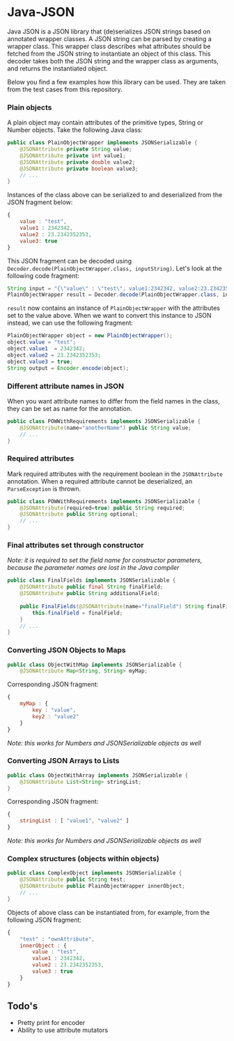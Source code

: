 Java-JSON
=========
Java JSON is a JSON library that (de)serializes JSON strings based on annotated wrapper classes.
A JSON string can be parsed by creating a wrapper class. This wrapper class describes what attributes should
be fetched from the JSON string to instantiate an object of this class. This decoder takes both the JSON string
and the wrapper class as arguments, and returns the instantiated object.

Below you find a few examples how this library can be used. They are taken from the test cases from this repository.

### Plain objects
A plain object may contain attributes of the primitive types, String or Number objects. Take the following Java class:
```java
public class PlainObjectWrapper implements JSONSerializable {
	@JSONAttribute private String value;
	@JSONAttribute private int value1;
	@JSONAttribute private double value2;
	@JSONAttribute private boolean value3;
	// ...
}
```
Instances of the class above can be serialized to and deserialized from the JSON fragment below:
```js
{
	value : "test",
	value1 : 2342342,
	value2 : 23.2342352353,
	value3: true
}
```
This JSON fragment can be decoded using `Decoder.decode(PlainObjectWrapper.class, inputString)`. Let's look at the following code fragment:
```java
String input = "{\"value\" : \"test\", value1:2342342, value2:23.2342352353, value3:true}";
PlainObjectWrapper result = Decoder.decode(PlainObjectWrapper.class, input);
```
`result` now contains an instance of `PlainObjectWrapper` with the attributes set to the value above. When we want to convert this instance to JSON instead, we can use the following fragment:
```java
PlainObjectWrapper object = new PlainObjectWrapper();
object.value = "test";
object.value1  = 2342342;
object.value2 = 23.2342352353;
object.value3 = true;
String output = Encoder.encode(object);
```

### Different attribute names in JSON
When you want attribute names to differ from the field names in the class, they can be set as name for the annotation.
```java
public class POWWithRequirements implements JSONSerializable {
	@JSONAttribute(name="anotherName") public String value;
	// ...
}
```

### Required attributes
Mark required attributes with the requirement boolean in the `JSONAttribute` annotation. When a required attribute cannot be
deserialized, an `ParseException` is thrown.
```java
public class POWWithRequirements implements JSONSerializable {
	@JSONAttribute(required=true) public String required;
	@JSONAttribute public String optional;
	// ...
}
```

### Final attributes set through constructor
*Note: it is required to set the field name for constructor parameters, because the parameter names are lost in the Java compiler*
```java
public class FinalFields implements JSONSerializable {
	@JSONAttribute public final String finalField;
	@JSONAttribute public String additionalField;
		
	public FinalFields(@JSONAttribute(name="finalField") String finalField) {
		this.finalField = finalField;
	}
	// ...
}
```
### Converting JSON Objects to Maps
```java
public class ObjectWithMap implements JSONSerializable {
	@JSONAttribute Map<String, String> myMap;
```
Corresponding JSON fragment:
```js
{
	myMap : {
		key : "value",
		key2 : "value2"
	}
}
```
*Note: this works for Numbers and JSONSerializable objects as well*
### Converting JSON Arrays to Lists
```java
public class ObjectWithArray implements JSONSerializable {
	@JSONAttribute List<String> stringList;
}
```
Corresponding JSON fragment:
```js
{
	stringList : [ "value1", "value2" ]
}
```
*Note: this works for Numbers and JSONSerializable objects as well*
### Complex structures (objects within objects)
```java
public class ComplexObject implements JSONSerializable {
	@JSONAttribute public String test;
	@JSONAttribute public PlainObjectWrapper innerObject;
	// ...
}
```
Objects of above class can be instantiated from, for example, from the following JSON fragment:
```js
{
	"test" : "ownAttribute",
	innerObject : {
		value : "test",
		value1 : 2342342,
		value2 : 23.2342352353,
		value3 : true
	}
}
```

## Todo's
* Pretty print for encoder
* Ability to use attribute mutators
